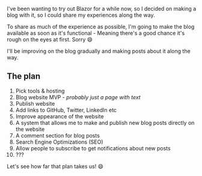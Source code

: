 ﻿I've been wanting to try out Blazor for a while now, so I decided
on making a blog with it, so I could share my experiences along the way.

To share as much of the experience as possible, I'm going to make the blog available as
soon as it's functional - Meaning there's a good chance it's rough on the eyes at first. Sorry 😄

I'll be improving on the blog gradually and making posts about it along the way.


## The plan
<ol>
    <li>Pick tools & hosting</li>
    <li>Blog website MVP - <em>probably just a page with text</em></li>
    <li>Publish website</li>
    <li>Add links to GitHub, Twitter, LinkedIn etc</li>
    <li>Improve appearance of the website</li>
    <li>A system that allows me to make and publish new blog posts directly on the website</li>
    <li>A comment section for blog posts</li>
    <li>Search Engine Optimizations (SEO)</li>
    <li>Allow people to subscribe to get notifications about new posts</li>
    <li>???</li>
</ol>

Let's see how far that plan takes us! 😄